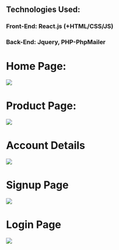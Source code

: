 <h2>Technologies Used:</h2>
<h3>Front-End:  React.js (+HTML/CSS/JS)</h3>
<h3>Back-End:  Jquery, PHP-PhpMailer</h3>

<h1>Home Page:</h1>
<img src="https://i.imgur.com/RmeowM3.png">
<h1>Product Page:</h1>
<img src="https://i.imgur.com/PqguZki.png">
<h1>Account Details</h1>
<img src="https://i.imgur.com/e5xemxR.png">
<h1>Signup Page</h1>
<img src="https://i.imgur.com/crM90GU.png">
<h1>Login Page</h1>
<img src="https://i.imgur.com/xqSb2bC.png">
